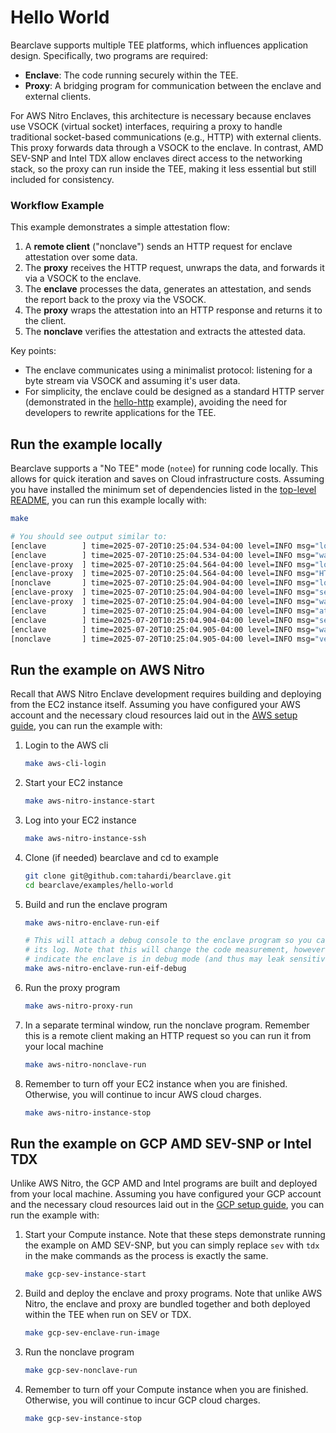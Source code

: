 # Hello World
Bearclave supports multiple TEE platforms, which influences application design.
Specifically, two programs are required:
- **Enclave**: The code running securely within the TEE.
- **Proxy**: A bridging program for communication between the enclave and 
external clients.

For AWS Nitro Enclaves, this architecture is necessary because enclaves use
VSOCK (virtual socket) interfaces, requiring a proxy to handle traditional
socket-based communications (e.g., HTTP) with external clients. This proxy
forwards data through a VSOCK to the enclave. In contrast, AMD SEV-SNP and
Intel TDX allow enclaves direct access to the networking stack, so the proxy
can run inside the TEE, making it less essential but still included for
consistency.

### Workflow Example
This example demonstrates a simple attestation flow:
1. A **remote client** ("nonclave") sends an HTTP request for enclave
attestation over some data.
2. The **proxy** receives the HTTP request, unwraps the data, and forwards it
via a VSOCK to the enclave.
3. The **enclave** processes the data, generates an attestation, and sends the
report back to the proxy via the VSOCK.
4. The **proxy** wraps the attestation into an HTTP response and returns it to
the client.
5. The **nonclave** verifies the attestation and extracts the attested data.

Key points:
- The enclave communicates using a minimalist protocol: listening for a byte
stream via VSOCK and assuming it's user data.
- For simplicity, the enclave could be designed as a standard HTTP server
(demonstrated in the [hello-http](../hello-http/README.md) example),
avoiding the need for developers to rewrite applications for the TEE.

## Run the example locally
Bearclave supports a "No TEE" mode (`notee`) for running code locally. This
allows for quick iteration and saves on Cloud infrastructure costs. Assuming
you have installed the minimum set of dependencies listed in the
[top-level README](../../README.md), you can run this example locally with:

```bash
make

# You should see output similar to:
[enclave        ] time=2025-07-20T10:25:04.534-04:00 level=INFO msg="loaded config" configs/enclave/notee.yaml="&{Platform:notee Measurement: IPCs:map[enclave:{Endpoint:127.0.0.1:8083} enclave-proxy:{Endpoint:127.0.0.1:8082}] Servers:map[] Proxy:{Port:8080}}"
[enclave        ] time=2025-07-20T10:25:04.534-04:00 level=INFO msg="waiting to receive userdata from enclave-proxy..."
[enclave-proxy  ] time=2025-07-20T10:25:04.564-04:00 level=INFO msg="loaded config" configs/enclave/notee.yaml="&{Platform:notee Measurement: IPCs:map[enclave:{Endpoint:127.0.0.1:8083} enclave-proxy:{Endpoint:127.0.0.1:8082}] Servers:map[] Proxy:{Port:8080}}"
[enclave-proxy  ] time=2025-07-20T10:25:04.564-04:00 level=INFO msg="HTTP server started" addr=0.0.0.0:8080
[nonclave       ] time=2025-07-20T10:25:04.904-04:00 level=INFO msg="loaded config" configs/nonclave/notee.yaml="&{Platform:notee Measurement:Not a TEE platform. Code measurements are not real. IPCs:map[] Servers:map[] Proxy:{Port:8080}}"
[enclave-proxy  ] time=2025-07-20T10:25:04.904-04:00 level=INFO msg="sending userdata to enclave..." userdata="Hello, world!"
[enclave-proxy  ] time=2025-07-20T10:25:04.904-04:00 level=INFO msg="waiting for attestation from enclave..."
[enclave        ] time=2025-07-20T10:25:04.904-04:00 level=INFO msg="attesting userdata" userdata="Hello, world!"
[enclave        ] time=2025-07-20T10:25:04.904-04:00 level=INFO msg="sending attestation to enclave-proxy..."
[enclave        ] time=2025-07-20T10:25:04.905-04:00 level=INFO msg="waiting to receive userdata from enclave-proxy..."
[nonclave       ] time=2025-07-20T10:25:04.905-04:00 level=INFO msg="verified userdata" userdata="Hello, world!"
```

## Run the example on AWS Nitro
Recall that AWS Nitro Enclave development requires building and deploying
from the EC2 instance itself. Assuming you have configured your AWS account
and the necessary cloud resources laid out in the
[AWS setup guide](../../docs/AWS.md), you can run the example with:

1. Login to the AWS cli
    ```bash
    make aws-cli-login 
    ```
2. Start your EC2 instance
    ```bash
    make aws-nitro-instance-start
   ```
3. Log into your EC2 instance
    ```bash
   make aws-nitro-instance-ssh 
   ```
4. Clone (if needed) bearclave and cd to example
    ```bash
   git clone git@github.com:tahardi/bearclave.git
   cd bearclave/examples/hello-world
   ```
5. Build and run the enclave program
    ```bash
    make aws-nitro-enclave-run-eif
    
    # This will attach a debug console to the enclave program so you can see
    # its log. Note that this will change the code measurement, however, to
    # indicate the enclave is in debug mode (and thus may leak sensitive info)
    make aws-nitro-enclave-run-eif-debug
    ```
6. Run the proxy program
    ```bash
   make aws-nitro-proxy-run 
   ```
7. In a separate terminal window, run the nonclave program. Remember this is a
remote client making an HTTP request so you can run it from your local machine
    ```bash
    make aws-nitro-nonclave-run
    ```
8. Remember to turn off your EC2 instance when you are finished. Otherwise, you
will continue to incur AWS cloud charges.
    ```bash
    make aws-nitro-instance-stop 
    ```
   
## Run the example on GCP AMD SEV-SNP or Intel TDX
Unlike AWS Nitro, the GCP AMD and Intel programs are built and deployed from
your local machine. Assuming you have configured your GCP account and the
necessary cloud resources laid out in the [GCP setup guide](../../docs/GCP.md), 
you can run the example with:

1. Start your Compute instance. Note that these steps demonstrate running the
example on AMD SEV-SNP, but you can simply replace `sev` with `tdx` in the make
commands as the process is exactly the same.
    ```bash
    make gcp-sev-instance-start
   ```
2. Build and deploy the enclave and proxy programs. Note that unlike AWS Nitro,
the enclave and proxy are bundled together and both deployed within the TEE
when run on SEV or TDX.
    ```bash
    make gcp-sev-enclave-run-image
    ```
3. Run the nonclave program
    ```bash
   make gcp-sev-nonclave-run
   ```
4. Remember to turn off your Compute instance when you are finished. Otherwise,
you will continue to incur GCP cloud charges.
    ```bash
    make gcp-sev-instance-stop 
    ```